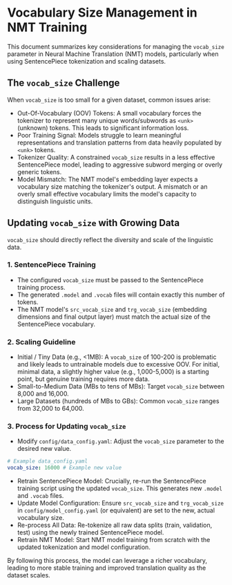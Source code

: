 # Vocabulary Size Management in NMT Training

This document summarizes key considerations for managing the `vocab_size` parameter in Neural Machine Translation (NMT) models, particularly when using SentencePiece tokenization and scaling datasets.

## The `vocab_size` Challenge

When `vocab_size` is too small for a given dataset, common issues arise:

* Out-Of-Vocabulary (OOV) Tokens: A small vocabulary forces the tokenizer to represent many unique words/subwords as `<unk>` (unknown) tokens. This leads to significant information loss.
* Poor Training Signal: Models struggle to learn meaningful representations and translation patterns from data heavily populated by `<unk>` tokens.
* Tokenizer Quality: A constrained `vocab_size` results in a less effective SentencePiece model, leading to aggressive subword merging or overly generic tokens.
* Model Mismatch: The NMT model's embedding layer expects a vocabulary size matching the tokenizer's output. A mismatch or an overly small effective vocabulary limits the model's capacity to distinguish linguistic units.

## Updating `vocab_size` with Growing Data

`vocab_size` should directly reflect the diversity and scale of the linguistic data.

### 1. SentencePiece Training

* The configured `vocab_size` must be passed to the SentencePiece training process.
* The generated `.model` and `.vocab` files will contain exactly this number of tokens.
* The NMT model's `src_vocab_size` and `trg_vocab_size` (embedding dimensions and final output layer) must match the actual size of the SentencePiece vocabulary.

### 2. Scaling Guideline

* Initial / Tiny Data (e.g., <1MB): A `vocab_size` of 100-200 is problematic and likely leads to untrainable models due to excessive OOV. For initial, minimal data, a slightly higher value (e.g., 1,000-5,000) is a starting point, but genuine training requires more data.
* Small-to-Medium Data (MBs to tens of MBs): Target `vocab_size` between 8,000 and 16,000.
* Large Datasets (hundreds of MBs to GBs): Common `vocab_size` ranges from 32,000 to 64,000.

### 3. Process for Updating `vocab_size`

* Modify `config/data_config.yaml`: Adjust the `vocab_size` parameter to the desired new value.

```yaml
# Example data_config.yaml
vocab_size: 16000 # Example new value
```

* Retrain SentencePiece Model: Crucially, re-run the SentencePiece training script using the updated `vocab_size`. This generates new `.model` and `.vocab` files.
* Update Model Configuration: Ensure `src_vocab_size` and `trg_vocab_size` in `config/model_config.yaml` (or equivalent) are set to the new, actual vocabulary size.
* Re-process All Data: Re-tokenize all raw data splits (train, validation, test) using the newly trained SentencePiece model.
* Retrain NMT Model: Start NMT model training from scratch with the updated tokenization and model configuration.

By following this process, the model can leverage a richer vocabulary, leading to more stable training and improved translation quality as the dataset scales.
